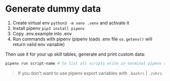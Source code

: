 # Generate dummy data

1. Create virtual env `python3 -m venv .venv` and activate it
2. Install pipenv `pip3 install pipenv`
3. Copy .env.example into .env
4. Run commands with pipenv (pipenv loads .env file `os.getenv()` will return  valid env variable) 

Then use it for your up skill tables, generate and print custom data:

```sh
pipenv run script-name # to list all scripts write in terminal pipenv scripts
```
> If you don't want to use pipenv export variables with `.bashrc` | `.zshrc`.
